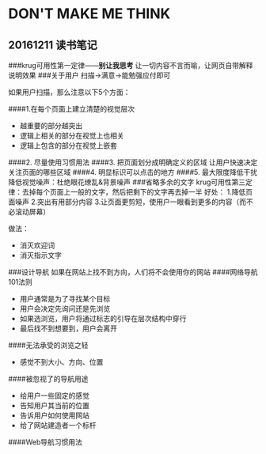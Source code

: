 # DON'T MAKE ME THINK
20161211 读书笔记
----------------
###krug可用性第一定律——**别让我思考**
让一切内容不言而喻，让网页自带解释说明效果
###关于用户
扫描->满意->能勉强应付即可

如果用户扫描，那么注意以下5个方面：

####1.在每个页面上建立清楚的视觉层次

- 越重要的部分越突出
- 逻辑上相关的部分在视觉上也相关
- 逻辑上包含的部分在视觉上嵌套

####2.  尽量使用习惯用法
####3.  把页面划分成明确定义的区域
让用户快速决定关注页面的哪些区域
####4. 明显标识可以点击的地方
####5.  最大限度降低干扰
降低视觉噪声：杜绝眼花缭乱&背景噪声
###省略多余的文字
    krug可用性第三定律：去掉每个页面上一般的文字，然后把剩下的文字再去掉一半
好处：
1.降低页面噪声
2.突出有用部分内容
3.让页面更剪短，使用户一眼看到更多的内容（而不必滚动屏幕）

做法：

- 消灭欢迎词
- 消灭指示文字

###设计导航
    如果在网站上找不到方向，人们将不会使用你的网站
####网络导航101法则
- 用户通常是为了寻找某个目标
- 用户会决定先询问还是先浏览
- 如果选浏览，用户将通过标志的引导在层次结构中穿行
- 最后找不到想要到，用户会离开

####无法承受的浏览之轻
- 感觉不到大小、方向、位置

####被忽视了的导航用途
- 给用户一些固定的感觉
- 告知用户其当前的位置
- 告诉用户如何使用网站
- 给了网站建造者一个标杆

####Web导航习惯用法






